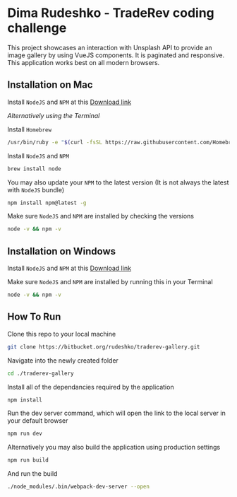 # Dima Rudeshko - TradeRev coding challenge

This project showcases an interaction with Unsplash API to provide an image gallery by using VueJS components.
It is paginated and responsive. This application works best on all modern browsers.

## Installation on Mac

Install `NodeJS` and `NPM` at this [Download link](https://nodejs.org/en/download/)

*Alternatively using the Terminal*

Install `Homebrew`
```bash
/usr/bin/ruby -e "$(curl -fsSL https://raw.githubusercontent.com/Homebrew/install/master/install)"
```

Install `NodeJS` and `NPM`
```bash
brew install node
```

You may also update your `NPM` to the latest version (It is not always the latest with `NodeJS` bundle)
```bash
npm install npm@latest -g
```

Make sure `NodeJS` and `NPM` are installed by checking the versions
```bash
node -v && npm -v
```

## Installation on Windows

Install `NodeJS` and `NPM` at this [Download link](https://nodejs.org/en/download/)

Make sure `NodeJS` and `NPM` are installed by running this in your Terminal
```bash
node -v && npm -v
```

## How To Run

Clone this repo to your local machine

```bash
git clone https://bitbucket.org/rudeshko/traderev-gallery.git
```

Navigate into the newly created folder
```bash
cd ./traderev-gallery
```

Install all of the dependancies required by the application
```bash
npm install
```

Run the dev server command, which will open the link to the local server in your default browser
```bash
npm run dev
```

Alternatively you may also build the application using production settings
```bash
npm run build
```

And run the build
```bash
./node_modules/.bin/webpack-dev-server --open
```